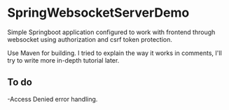 # SpringWebsocketServerDemo
Simple Springboot application configured to work with frontend through websocket using authorization and csrf token protection.

Use Maven for building.
I tried to explain the way it works in comments, I'll try to write more in-depth tutorial later.

## To do
-Access Denied error handling.

